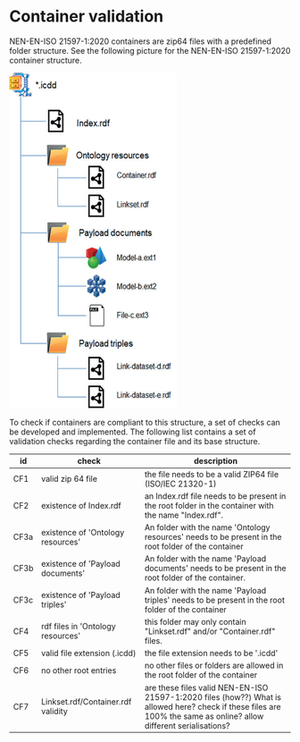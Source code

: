 # Container validation

NEN-EN-ISO 21597-1:2020 containers are zip64 files with a predefined folder structure. See the following picture for the NEN-EN-ISO 21597-1:2020 container structure.

<img src="./media/icdd/containerstructure.png"
     alt="containerstructure"
     style="width:300px;height:600px" />
     
To check if containers are compliant to this structure, a set of checks can be developed and implemented. The following list contains a set of validation checks regarding the container file and its base structure. 

id   | check   |description   
--- | --- | --- 
CF1|valid zip 64 file|the file needs to be a valid ZIP64 file (ISO/IEC 21320-1)
CF2|existence of Index.rdf| an Index.rdf file needs to be present in the root folder in the container with the name "Index.rdf". 
CF3a|existence of 'Ontology resources'| An folder with the name 'Ontology resources' needs to be present in the root folder of the container 
CF3b|existence of 'Payload documents'| An folder with the name 'Payload documents' needs to be present in the root folder of the container. 
CF3c|existence of 'Payload triples'| An folder with the name 'Payload triples' needs to be present in the root folder of the container
CF4|rdf files in 'Ontology resources'|this folder may only contain "Linkset.rdf" and/or "Container.rdf" files.
CF5|valid file extension (.icdd)| the file extension needs to be '.icdd' 
CF6|no other root entries| no other files or folders are allowed in the root folder of the container| 
CF7|Linkset.rdf/Container.rdf validity|are these files valid NEN-EN-ISO 21597-1:2020 files (how??) What is allowed here? check if these files are 100% the same as online? allow different serialisations?

 
